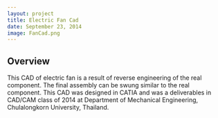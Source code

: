 ```yaml
---
layout: project
title: Electric Fan Cad
date: September 23, 2014
image: FanCad.png
---
```


## Overview
This CAD of electric fan is a result of reverse engineering of the real component. The final assembly can be swung similar to the real component. This CAD was designed in CATIA and was a deliverables in CAD/CAM class of 2014 at Department of Mechanical Engineering, Chulalongkorn University, Thailand.


